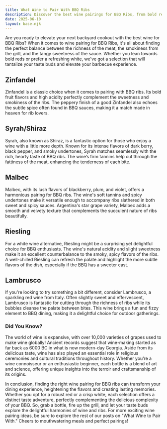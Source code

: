 ```yaml
---
title: What Wine to Pair With BBQ Ribs
description: Discover the best wine pairings for BBQ Ribs, from bold reds to crisp whites.
date: 2025-06-10
layout: base.njk
---
```


Are you ready to elevate your next backyard cookout with the best wine for BBQ Ribs? When it comes to wine pairing for BBQ Ribs, it's all about finding the perfect balance between the richness of the meat, the smokiness from the grill, and the tangy sweetness of the sauce. Whether you lean towards bold reds or prefer a refreshing white, we've got a selection that will tantalize your taste buds and elevate your barbecue experience.

## Zinfandel

Zinfandel is a classic choice when it comes to pairing with BBQ ribs. Its bold fruit flavors and high acidity perfectly complement the sweetness and smokiness of the ribs. The peppery finish of a good Zinfandel also echoes the subtle spice often found in BBQ sauces, making it a match made in heaven for rib lovers.

## Syrah/Shiraz

Syrah, also known as Shiraz, is a fantastic option for those who enjoy a wine with a little more depth. Known for its intense flavors of dark berry, black pepper, and smoky undertones, Syrah matches seamlessly with the rich, hearty taste of BBQ ribs. The wine’s firm tannins help cut through the fattiness of the meat, enhancing the tenderness of each bite.

## Malbec

Malbec, with its lush flavors of blackberry, plum, and violet, offers a harmonious pairing for BBQ ribs. The wine's soft tannins and spicy undertones make it versatile enough to accompany ribs slathered in both sweet and spicy sauces. Argentina's star grape variety, Malbec adds a smooth and velvety texture that complements the succulent nature of ribs beautifully.

## Riesling

For a white wine alternative, Riesling might be a surprising yet delightful choice for BBQ enthusiasts. The wine's natural acidity and slight sweetness make it an excellent counterbalance to the smoky, spicy flavors of the ribs. A well-chilled Riesling can refresh the palate and highlight the more subtle flavors of the dish, especially if the BBQ has a sweeter cast.

## Lambrusco

If you're looking to try something a bit different, consider Lambrusco, a sparkling red wine from Italy. Often slightly sweet and effervescent, Lambrusco is fantastic for cutting through the richness of ribs while its bubbles cleanse the palate between bites. This wine brings a fun and fizzy element to BBQ dining, making it a delightful choice for outdoor gatherings.

### Did You Know?

The world of wine is expansive, with over 10,000 varieties of grapes used to make wine globally! Ancient records suggest that wine-making started as far back as 6000 BC in what is now modern-day Georgia. Aside from its delicious taste, wine has also played an essential role in religious ceremonies and cultural traditions throughout history. Whether you’re a wine connoisseur or an enthusiastic beginner, each bottle is a blend of art and science, offering unique insights into the terroir and craftsmanship of its origins.

In conclusion, finding the right wine pairing for BBQ ribs can transform your dining experience, heightening the flavors and creating lasting memories. Whether you opt for a robust red or a crisp white, each selection offers a distinct taste adventure, perfectly complementing the delicious complexity of your BBQ. So, grab a bottle, fire up the grill, and let your taste buds explore the delightful harmonies of wine and ribs. For more exciting wine pairing ideas, be sure to explore the rest of our posts on "What Wine to Pair With." Cheers to mouthwatering meals and perfect pairings!